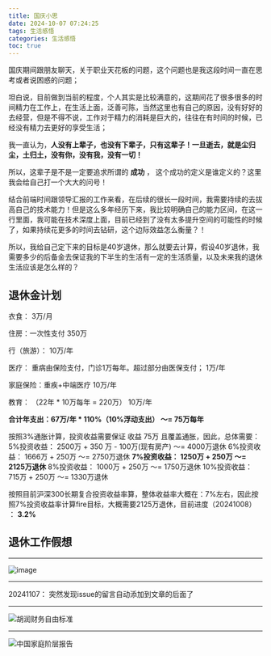 ```yaml
---
title: 国庆小思
date: 2024-10-07 07:24:25
tags: 生活感悟
categories: 生活感悟
toc: true
---
```

国庆期间跟朋友聊天，关于职业天花板的问题，这个问题也是我这段时间一直在思考或者说困惑的问题；

坦白说，目前做到当前的程度，个人其实是比较满意的，这期间花了很多很多的时间精力在工作上，在生活上面，泛善可陈，当然这里也有自己的原因，没有好好的去经营，但是不得不说，工作对于精力的消耗是巨大的，往往在有时间的时候，已经没有精力去更好的享受生活；



我一直认为，**人没有上辈子，也没有下辈子，只有这辈子！一旦逝去，就是尘归尘，土归土，没有你，没有我，没有一切！**

所以，这辈子是不是一定要追求所谓的 **成功** ， 这个成功的定义是谁定义的？这里我会给自己打一个大大的问号！

<!-- more -->


结合前端时间跟领导汇报的工作来看，在后续的很长一段时间，我需要持续的去拔高自己的技术能力！但是这么多年经历下来，我比较明确自己的能力区间，在这一行里面，我可能在技术深度上面，目前已经到了没有太多提升空间的可能性的时候了，如果持续花更多的时间去钻研，这个边际效益怎么衡量？！



所以，我给自己定下来的目标是40岁退休，那么就要去计算，假设40岁退休，我需要多少的后备金去保证我的下半生的生活有一定的生活质量，以及未来我的退休生活应该是怎么样的？



## 退休金计划

衣食：
3万/月

住房：一次性支付
350万

行（旅游）：
10万/年

医疗： 重病由保险支付，门诊1万每年。超过部分由医保支付；
1万/年

家庭保险：重疾+中端医疗
10万/年

教育： （22年 * 10万每年  = 220万）
10万/年

**合计年支出：67万/年 * 110%（10%浮动支出） ～= 75万每年**

按照3%通胀计算，投资收益需要保证 收益 75万 且覆盖通胀，因此，总体需要：
5%投资收益： 2500万 + 350 万 - 100万(现有房产) ～= 4000万退休
6%投资收益： 1666万 + 250万 ～= 2750万退休
**7%投资收益：  1250万 + 250万 ～= 2125万退休**
8%投资收益： 1000万 + 250万 ～= 1750万退休
10%投资收益：715万 + 250万 ～= 1330万退休

按照目前沪深300长期复合投资收益率算，整体收益率大概在：7%左右，因此按照7%投资收益率计算fire目标，大概需要2125万退休，目前进度（20241008） ： **3.2%**


## 退休工作假想



---

![image](https://github.com/user-attachments/assets/64aa4046-a82e-4054-b7d8-2e15743b954c)


---

20241107： 突然发现issue的留言自动添加到文章的后面了

---

![胡润财务自由标准](https://github.com/user-attachments/assets/f2018e17-b29b-4959-966d-d38e06d9d4ac)


---

![中国家庭阶层报告](https://github.com/user-attachments/assets/79460d38-e576-45be-be48-74ff664180a0)
